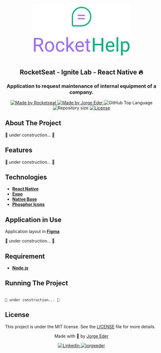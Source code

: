 <div>
  <h1 align="center"> 
    <img alt="rockethelp" src="./src/assets/logo_primary.svg">
  </h1>
  <h2 align="center"> 
    RocketSeat - Ignite Lab - React Native 🔥
  </h2>
  <h3 align="center"> 
    Application to request maintenance of internal equipment of a company.
  </h3>

  <p align="center">
    <a href="https://rocketseat.com.br">
      <img alt="Made by Rocketseat" src="https://img.shields.io/badge/made%20by-Rocketseat-blueviolet?style=plastic">
    </a>
    <a href="https://github.com/jorgeeder"> 
      <img alt="Made by Jorge Eder" src="https://img.shields.io/badge/solved%20by-Jorge%20Eder-blueviolet?style=plastic">
    </a>
    <img alt="GitHub Top Language" src="https://img.shields.io/github/languages/top/jorgeeder/rockethelp?color=blue&style=plastic">
    <img alt="Repository size" src="https://img.shields.io/github/repo-size/jorgeeder/rockethelp?style=plastic"/>
    <a href="https://opensource.org/licenses/MIT">
      <img alt="License" src="https://img.shields.io/badge/license-MIT-brightgreen?style=plastic">
    </a>
  </p>
</div>

## About The Project

🚧 under construction... 🚧


## Features

🚧 under construction... 🚧


## Technologies

-   **[React Native](https://reactnative.dev/)**
-   **[Expo](https://expo.dev/)**
-   **[Native Base](https://nativebase.io/)**
-   **[Phosphor Icons](https://phosphoricons.com/)**


## Application in Use

Application layout in  **[Figma](https://www.figma.com/file/M2jZ09bh1QIkrVlw73sAwh/Rocket-Help---Ignite-Lab-(Community)?node-id=37%3A6)**

🚧 under construction... 🚧


## Requirement

-   **[Node.js](https://nodejs.org/)**


## Running The Project

```

🚧 under construction... 🚧

```
## License

This project is under the MIT license. See the [LICENSE](/LICENSE) file for more details.


<div align="center">
  <p> Made with 💜 by <a href="https://github.com/jorgeeder">Jorge Eder</a> </p>
  <p>
    <a href="https://www.linkedin.com/in/jorgeeder/">
      <img alt="Linkedin" src="https://img.shields.io/badge/-Jorge%20Eder-blue?style=plastic&logo=linkedin&link=https://www.linkedin.com/in/jorgeeder/">
    </a>
    <a href = "mailto:jorgeeder.dev@gmail.com">
      <img alt="jorgeeder" src="https://img.shields.io/badge/-jorgeeder.dev@gmail.com-ff512f?style=plastic&logo=Gmail&logoColor=white&link=mailto:jorgeeder.dev@gmail.com">
    </a>
  </p>
</div>